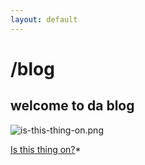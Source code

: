 ```yaml
---
layout: default
---
```


# /blog

## welcome to da blog

![is-this-thing-on.png](http://jased.site/assets/images/is-this-thing-on.png)

[Is this thing on?](http://jased.site/blog/is-this-thing-on)*